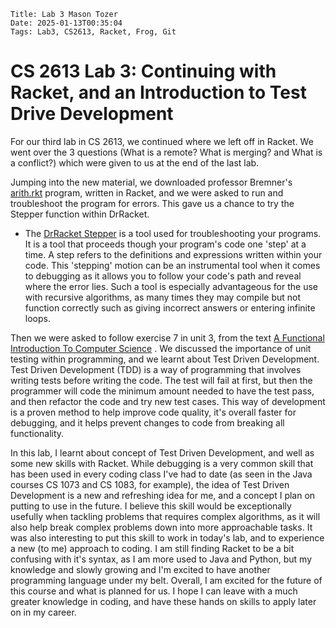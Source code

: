     Title: Lab 3 Mason Tozer
    Date: 2025-01-13T00:35:04
    Tags: Lab3, CS2613, Racket, Frog, Git

# CS 2613 Lab 3: Continuing with Racket, and an Introduction to Test Drive Development

For our third lab in CS 2613, we continued where we left off in Racket. We went over the 3 questions (What is a remote? What is merging? and What is a conflict?) which were given to us at the end of the last lab. 

Jumping into the new material, we downloaded professor Bremner's [arith.rkt](https://www.cs.unb.ca/~bremner/teaching/cs2613/labs/L03/arith.rkt/) program, written in Racket, and we were asked to run and troubleshoot the program for errors. This gave us a chance to try the Stepper function within DrRacket. 

- The [DrRacket Stepper](https://docs.racket-lang.org/drracket/buttons.html#%28idx._%28gentag._5._%28lib._scribblings%2Fdrracket%2Fdrracket..scrbl%29%29%29) is a tool used for troubleshooting your programs. It is a tool that proceeds though your program's code one 'step' at a time. A step refers to the definitions and expressions written within your code. This 'stepping' motion can be an instrumental tool when it comes to debugging as it allows you to follow your code's path and reveal where the error lies. Such a tool is especially advantageous for the use with recursive algorithms, as many times they may compile but not function correctly such as giving incorrect answers or entering infinite loops.

Then we were asked to follow exercise 7 in unit 3, from the text [A Functional Introduction To Computer Science](https://www.cs.unb.ca/~bremner/teaching/cs2613/books/FICS/Syntax_and_semantics.html) . We discussed the importance of unit testing within programming, and we learnt about Test Driven Development. Test 
Driven Development (TDD) is a way of programming that involves writing tests before writing the code. The test will fail at first, but then the programmer will code the minimum amount needed to have the test pass, and then refactor the code and try new test cases. This way of development is a proven method to help improve code quality, it's overall faster for debugging, and it helps prevent changes to code from breaking all functionality. 

In this lab, I learnt about concept of Test Driven Development, and well as some new skills with Racket. While debugging is a very common skill that has been used in every coding class I've had to date (as seen in the Java courses CS 1073 and CS 1083, for example), the idea of Test Driven Development is a new and refreshing idea for me, and a concept I plan on putting to use in the future. I believe this skill would be exceptionally usefully when tackling problems that requires complex algorithms, as it will also help break complex problems down into more approachable tasks. It was also interesting to put this skill to work in today's lab, and to experience a new (to me) approach to coding. I am still finding Racket to be a bit confusing with it's syntax, as I am more used to Java and Python, but my knowledge and slowly growing and I'm excited to have another programming language under my belt. Overall, I am excited for the future of this course and what is planned for us. I hope I can leave with a much greater knowledge in coding, and have these hands on skills to apply later on in my career.


<!-- more -->

